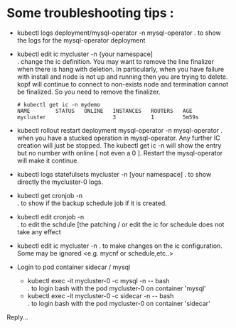 # Some troubleshooting tips :
- kubectl logs deployment/mysql-operator -n mysql-operator
  . to show the logs for the mysql-operator deployment

- kubectl edit ic mycluster -n {your namespace]    
  . change the ic definition.   You may want to remove the line finalizer when there is hang with deletion.  In particularly, when you have failure with install and node is not up and running then you are trying to delete.  kopf will continue to connect to non-exists node and termination cannot be finalized.   So you need to remove the finalizer.
  ```
  # kubectl get ic -n mydemo
  NAME        STATUS   ONLINE   INSTANCES   ROUTERS   AGE
  mycluster                     3           1         5m59s
  ```

- kubectl rollout restart deployment mysql-operator -n mysql-operator 
  . when you have a stucked operation in mysql-operator.  Any further IC creation will just be stopped.  The kubectl get ic -n <namespace> will show the entry but no number with online [ not even a 0 ].   Restart the mysql-operator will make it continue.

- kubectl logs statefulsets mycluster -n [your namespace] 
  .  to show directly the mycluster-0 logs.

- kubectl get cronjob -n <namespace>  
  . to show if the backup schedule job if it is created.

- kubectl edit cronjob <the cronjob> -n <namespace>  
  . to edit the schdule  [the patching / or edit the ic for schedule does not take any effect

- kubectl edit ic mycluster -n <namespace> 
  . to make changes on the ic configuration.  Some may be ignored <e.g. mycnf or schedule,etc..>

- Login to pod container sidecar / mysql
  - kubectl exec -it mycluster-0 -c mysql -n <namespace> -- bash  
    . to login bash with the pod mycluster-0 on container 'mysql'
  - kubectl exec -it mycluster-0 -c sidecar -n <namespace> -- bash  
    . to login bash with the pod mycluster-0 on container 'sidecar'











Reply…




